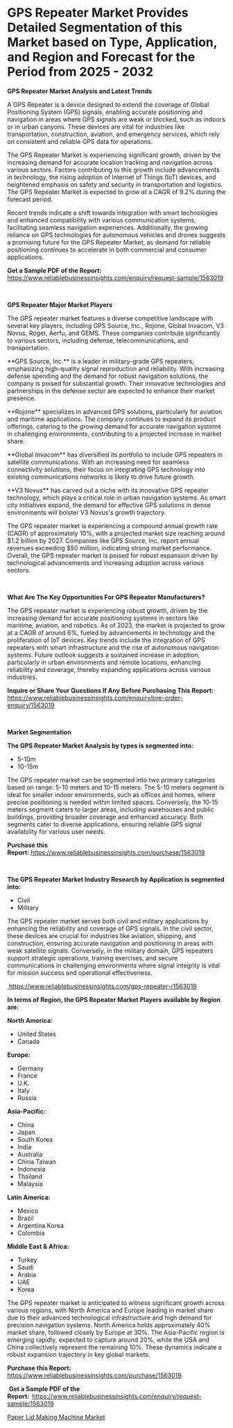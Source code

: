 <p><h1>GPS Repeater Market Provides Detailed Segmentation of this Market based on Type, Application, and Region and Forecast for the Period from 2025 - 2032</h1></p><p><strong>GPS Repeater Market Analysis and Latest Trends</strong></p>
<p><p>A GPS Repeater is a device designed to extend the coverage of Global Positioning System (GPS) signals, enabling accurate positioning and navigation in areas where GPS signals are weak or blocked, such as indoors or in urban canyons. These devices are vital for industries like transportation, construction, aviation, and emergency services, which rely on consistent and reliable GPS data for operations.</p><p>The GPS Repeater Market is experiencing significant growth, driven by the increasing demand for accurate location tracking and navigation across various sectors. Factors contributing to this growth include advancements in technology, the rising adoption of Internet of Things (IoT) devices, and heightened emphasis on safety and security in transportation and logistics. The GPS Repeater Market is expected to grow at a CAGR of 9.2% during the forecast period. </p><p>Recent trends indicate a shift towards integration with smart technologies and enhanced compatibility with various communication systems, facilitating seamless navigation experiences. Additionally, the growing reliance on GPS technologies for autonomous vehicles and drones suggests a promising future for the GPS Repeater Market, as demand for reliable positioning continues to accelerate in both commercial and consumer applications.</p></p>
<p><strong>Get a Sample PDF of the Report:&nbsp;</strong> <a href="https://www.reliablebusinessinsights.com/enquiry/request-sample/1563019?utm_campaign=3494&utm_medium=2&utm_source=Github&utm_content=ia&utm_term=08042025&utm_id=gps-repeater">https://www.reliablebusinessinsights.com/enquiry/request-sample/1563019</a></p>
<p>&nbsp;</p>
<p><strong>GPS Repeater Major Market Players</strong></p>
<p><p>The GPS repeater market features a diverse competitive landscape with several key players, including GPS Source, Inc., Rojone, Global Invacom, V3 Novus, Roger, Aerfu, and GEMS. These companies contribute significantly to various sectors, including defense, telecommunications, and transportation.</p><p>**GPS Source, Inc.** is a leader in military-grade GPS repeaters, emphasizing high-quality signal reproduction and reliability. With increasing defense spending and the demand for robust navigation solutions, the company is poised for substantial growth. Their innovative technologies and partnerships in the defense sector are expected to enhance their market presence.</p><p>**Rojone** specializes in advanced GPS solutions, particularly for aviation and maritime applications. The company continues to expand its product offerings, catering to the growing demand for accurate navigation systems in challenging environments, contributing to a projected increase in market share.</p><p>**Global Invacom** has diversified its portfolio to include GPS repeaters in satellite communications. With an increasing need for seamless connectivity solutions, their focus on integrating GPS technology into existing communications networks is likely to drive future growth.</p><p>**V3 Novus** has carved out a niche with its innovative GPS repeater technology, which plays a critical role in urban navigation systems. As smart city initiatives expand, the demand for effective GPS solutions in dense environments will bolster V3 Novus's growth trajectory.</p><p>The GPS repeater market is experiencing a compound annual growth rate (CAGR) of approximately 10%, with a projected market size reaching around $1.2 billion by 2027. Companies like GPS Source, Inc. report annual revenues exceeding $50 million, indicating strong market performance. Overall, the GPS repeater market is poised for robust expansion driven by technological advancements and increasing adoption across various sectors.</p></p>
<p>&nbsp;</p>
<p><strong>What Are The Key Opportunities For GPS Repeater Manufacturers?</strong></p>
<p><p>The GPS repeater market is experiencing robust growth, driven by the increasing demand for accurate positioning systems in sectors like maritime, aviation, and robotics. As of 2023, the market is projected to grow at a CAGR of around 6%, fueled by advancements in technology and the proliferation of IoT devices. Key trends include the integration of GPS repeaters with smart infrastructure and the rise of autonomous navigation systems. Future outlook suggests a sustained increase in adoption, particularly in urban environments and remote locations, enhancing reliability and coverage, thereby expanding applications across various industries.</p></p>
<p><strong>Inquire or Share Your Questions If Any Before Purchasing This Report:</strong> <a href="https://www.reliablebusinessinsights.com/enquiry/pre-order-enquiry/1563019?utm_campaign=3494&utm_medium=2&utm_source=Github&utm_content=ia&utm_term=08042025&utm_id=gps-repeater">https://www.reliablebusinessinsights.com/enquiry/pre-order-enquiry/1563019</a></p>
<p>&nbsp;</p>
<p><strong>Market Segmentation</strong></p>
<p><strong>The GPS Repeater Market Analysis by types is segmented into:</strong></p>
<p><ul><li>5-10m</li><li>10-15m</li></ul></p>
<p><p>The GPS repeater market can be segmented into two primary categories based on range: 5-10 meters and 10-15 meters. The 5-10 meters segment is ideal for smaller indoor environments, such as offices and homes, where precise positioning is needed within limited spaces. Conversely, the 10-15 meters segment caters to larger areas, including warehouses and public buildings, providing broader coverage and enhanced accuracy. Both segments cater to diverse applications, ensuring reliable GPS signal availability for various user needs.</p></p>
<p><strong>Purchase this Report:&nbsp;</strong><a href="https://www.reliablebusinessinsights.com/purchase/1563019?utm_campaign=3494&utm_medium=2&utm_source=Github&utm_content=ia&utm_term=08042025&utm_id=gps-repeater">https://www.reliablebusinessinsights.com/purchase/1563019</a></p>
<p>&nbsp;</p>
<p><strong>The GPS Repeater Market Industry Research by Application is segmented into:</strong></p>
<p><ul><li>Civil</li><li>Military</li></ul></p>
<p><p>The GPS repeater market serves both civil and military applications by enhancing the reliability and coverage of GPS signals. In the civil sector, these devices are crucial for industries like aviation, shipping, and construction, ensuring accurate navigation and positioning in areas with weak satellite signals. Conversely, in the military domain, GPS repeaters support strategic operations, training exercises, and secure communications in challenging environments where signal integrity is vital for mission success and operational effectiveness.</p></p>
<p><a href="https://www.reliablebusinessinsights.com/gps-repeater-r1563019?utm_campaign=3494&utm_medium=2&utm_source=Github&utm_content=ia&utm_term=08042025&utm_id=gps-repeater">&nbsp;https://www.reliablebusinessinsights.com/gps-repeater-r1563019</a></p>
<p><strong>In terms of Region, the GPS Repeater Market Players available by Region are:</strong></p>
<p>
    <p> <strong> North America: </strong>
        <ul>
            <li>United States</li>
            <li>Canada</li>
        </ul>
        </p> 
    <p> <strong> Europe: </strong>
        <ul>
            <li>Germany</li>
            <li>France</li>
            <li>U.K.</li>
            <li>Italy</li>
            <li>Russia</li>
        </ul>
        </p> 
    <p> <strong> Asia-Pacific: </strong>
        <ul>
            <li>China</li>
            <li>Japan</li>
            <li>South Korea</li>
            <li>India</li>
            <li>Australia</li>
            <li>China Taiwan</li>
            <li>Indonesia</li>
            <li>Thailand</li>
            <li>Malaysia</li>
        </ul>
        </p> 
    <p> <strong> Latin America: </strong>
        <ul>
            <li>Mexico</li>
            <li>Brazil</li>
            <li>Argentina Korea</li>
            <li>Colombia</li>
        </ul>
        </p> 
    <p> <strong> Middle East & Africa: </strong>
        <ul>
            <li>Turkey</li>
            <li>Saudi</li>
            <li>Arabia</li>
            <li>UAE</li>
            <li>Korea</li>
        </ul>
    </p>
    </p>
<p><p>The GPS repeater market is anticipated to witness significant growth across various regions, with North America and Europe leading in market share due to their advanced technological infrastructure and high demand for precision navigation systems. North America holds approximately 40% market share, followed closely by Europe at 30%. The Asia-Pacific region is emerging rapidly, expected to capture around 20%, while the USA and China collectively represent the remaining 10%. These dynamics indicate a robust expansion trajectory in key global markets.</p></p>
<p><strong>Purchase this Report: </strong><a href="https://www.reliablebusinessinsights.com/purchase/1563019?utm_campaign=3494&utm_medium=2&utm_source=Github&utm_content=ia&utm_term=08042025&utm_id=gps-repeater">https://www.reliablebusinessinsights.com/purchase/1563019</a></p>
<p>&nbsp;<strong>Get a Sample PDF of the Report:&nbsp;&nbsp;</strong><a href="https://www.reliablebusinessinsights.com/enquiry/request-sample/1563019?utm_campaign=3494&utm_medium=2&utm_source=Github&utm_content=ia&utm_term=08042025&utm_id=gps-repeater">https://www.reliablebusinessinsights.com/enquiry/request-sample/1563019</a></p>
<p><strong></strong></p>
<p><p><a href="https://github.com/popoialraih3/Market-Research-Report-List-1/blob/main/paper-lid-making-machine-market.md?utm_campaign=3494&utm_medium=2&utm_source=Github&utm_content=ia&utm_term=08042025&utm_id=gps-repeater">Paper Lid Making Machine Market</a></p></p>